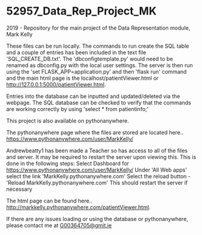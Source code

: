 # 52957_Data_Rep_Project_MK
2019 - Repository for the main project of the Data Representation module, Mark Kelly

These files can be run locally. The commands to run create the SQL table and a couple of entries has been included in the 
text file 'SQL_CREATE_DB.txt'.
The 'dbconfigtemplate.py' would need to be renamed as dbconfig.py with the local user settings. The server is then run using the 
'set FLASK_APP=application.py' and then 'flask run' command and the main html page is the localhost/patientViewer.html 
or http://127.0.0.1:5000/patientViewer.html. 

Entries into the database can be inputted and updated/deleted via the webpage. 
The SQL database can be checked to verify that the commands are working correctly by using 'select * from patientinfo;'

This project is also available on pythonanywhere. 

The pythonanywhere page where the files are stored are located here..
https://www.pythonanywhere.com/user/MarkKelly/

Andrewbeatty1 has been made a Teacher so has access to all of the files and server. 
It may be required to restart the server upon viewing this.
This is done in the following steps:
  Select Dashboard for https://www.pythonanywhere.com/user/MarkKelly/
  Under 'All Web apps' select the link 'MarkKelly.pythonanywhere.com'
  Select the reload button - 'Reload MarkKelly.pythonanywhere.com'
This should restart the server if necessary
  
The html page can be found here..
http://markkelly.pythonanywhere.com/patientViewer.html.

If there are any issues loading or using the database or pythonanywhere, please contact me at G00364705@gmit.ie
